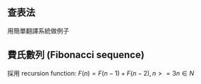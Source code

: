 ## 查表法
用簡單翻譯系統做例子

## 費氏數列 (Fibonacci sequence)
採用 recursion
function: $F(n) = F(n-1) + F(n-2),n>=3 n \in N$


